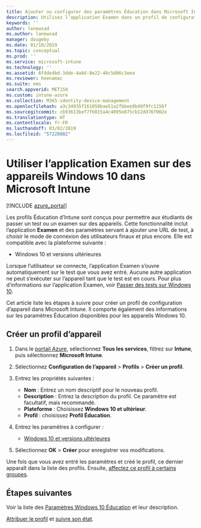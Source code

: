 ```yaml
---
title: Ajouter ou configurer des paramètres Éducation dans Microsoft Intune – Azure | Microsoft Docs
description: Utilisez l’application Examen dans un profil de configuration d’appareil sur des appareils Windows 10 (et versions ultérieures) dans Microsoft Intune. Créez un profil de configuration avec les paramètres Éducation et entrez une URL de test d’application, choisissez le mode de connexion des utilisateurs, surveillez l’écran pendant le test et autorisez ou empêchez les suggestions de texte pendant le test.
keywords: ''
author: lenewsad
ms.author: lanewsad
manager: dougeby
ms.date: 01/10/2019
ms.topic: conceptual
ms.prod: ''
ms.service: microsoft-intune
ms.technology: ''
ms.assetid: 6f4de4bd-3dde-4a8d-8e22-46c5d06c3eea
ms.reviewer: heenamac
ms.suite: ems
search.appverid: MET150
ms.custom: intune-azure
ms.collection: M365-identity-device-management
ms.openlocfilehash: a3c34935f161050bae51a2fbbee9b49f9fc1156f
ms.sourcegitcommit: cb93613bef7f6015a4c4095e875cb12dd76f002e
ms.translationtype: HT
ms.contentlocale: fr-FR
ms.lasthandoff: 03/02/2019
ms.locfileid: "57228882"
---
```

# <a name="use-the-take-a-test-app-on-windows-10-devices-in-microsoft-intune"></a>Utiliser l’application Examen sur des appareils Windows 10 dans Microsoft Intune

[!INCLUDE [azure_portal](./includes/azure_portal.md)]

Les profils Éducation d’Intune sont conçus pour permettre aux étudiants de passer un test ou un examen sur des appareils. Cette fonctionnalité inclut l’application **Examen** et des paramètres servant à ajouter une URL de test, à choisir le mode de connexion des utilisateurs finaux et plus encore. Elle est compatible avec la plateforme suivante :

- Windows 10 et versions ultérieures

Lorsque l’utilisateur se connecte, l’application Examen s’ouvre automatiquement sur le test que vous avez entré. Aucune autre application ne peut s’exécuter sur l’appareil tant que le test est en cours. Pour plus d’informations sur l’application Examen, voir [Passer des tests sur Windows 10](https://docs.microsoft.com/education/windows/take-tests-in-windows-10).

Cet article liste les étapes à suivre pour créer un profil de configuration d’appareil dans Microsoft Intune. Il comporte également des informations sur les paramètres Éducation disponibles pour les appareils Windows 10.

## <a name="create-a-device-profile"></a>Créer un profil d’appareil

1. Dans le [portail Azure](https://portal.azure.com), sélectionnez **Tous les services**, filtrez sur **Intune**, puis sélectionnez **Microsoft Intune**.
2. Sélectionnez **Configuration de l’appareil** > **Profils** > **Créer un profil**.
3. Entrez les propriétés suivantes :

    - **Nom** : Entrez un nom descriptif pour le nouveau profil.
    - **Description** : Entrez la description du profil. Ce paramètre est facultatif, mais recommandé.
    - **Plateforme** : Choisissez **Windows 10 et ultérieur**.
    - **Profil** : choisissez **Profil Éducation**.

4. Entrez les paramètres à configurer :

    - [Windows 10 et versions ultérieures](education-settings-windows.md)

5. Sélectionnez **OK** > **Créer** pour enregistrer vos modifications.

Une fois que vous avez entré les paramètres et créé le profil, ce dernier apparaît dans la liste des profils. Ensuite, [affectez ce profil à certains groupes](device-profile-assign.md).

## <a name="next-steps"></a>Étapes suivantes

Voir la liste des [Paramètres Windows 10 Éducation](education-settings-windows.md) et leur description.

[Attribuer le profil](device-profile-assign.md) et [suivre son état](device-profile-monitor.md).
